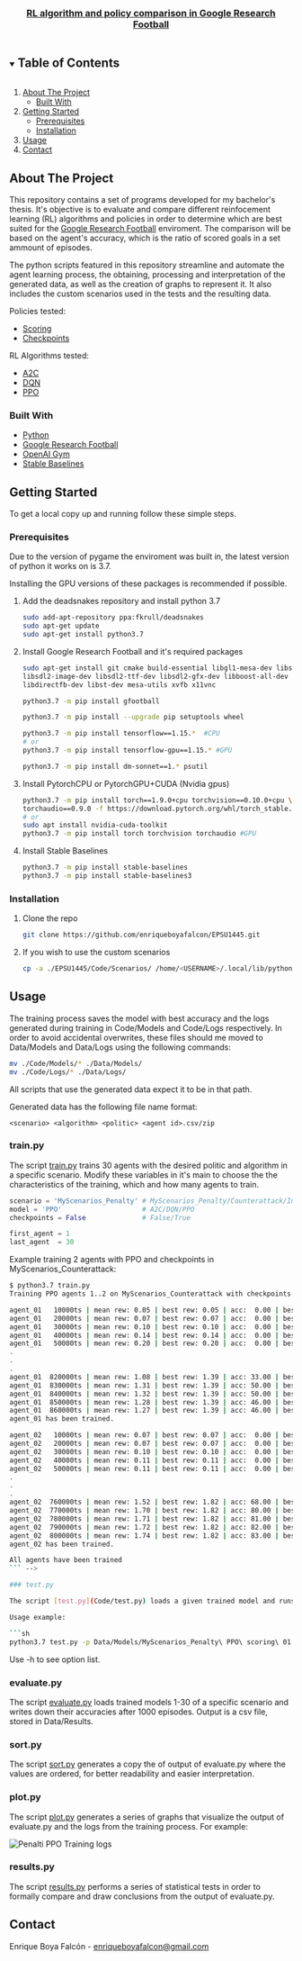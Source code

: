 <!--
*** Based on template: https://github.com/othneildrew/Best-README-Template
-->

<br />
<p align="center">
  <!-- <a href="https://github.com/enriqueboyafalcon/EPSU1445">
    <img src="images/logo.png" alt="Logo" width="80" height="80">
  </a> -->

  <a href="https://github.com/enriqueboyafalcon/EPSU1445">
    <h3 align="center">RL algorithm and policy comparison in Google Research Football</h3>
  </a>
  
  <!-- <p align="center">
    Set of programs implemented to 
  </p> -->
</p>



<!-- TABLE OF CONTENTS -->
<details open="open">
  <summary><h2 style="display: inline-block">Table of Contents</h2></summary>
  <ol>
    <li>
      <a href="#about-the-project">About The Project</a>
      <ul>
        <li><a href="#built-with">Built With</a></li>
      </ul>
    </li>
    <li>
      <a href="#getting-started">Getting Started</a>
      <ul>
        <li><a href="#prerequisites">Prerequisites</a></li>
        <li><a href="#installation">Installation</a></li>
      </ul>
    </li>
    <li><a href="#usage">Usage</a></li>
	<li><a href="#contact">Contact</a></li>
  </ol>
</details>



<!-- ABOUT THE PROJECT -->
## About The Project

This repository contains a set of programs developed for my bachelor's thesis. It's objective is to evaluate and compare different reinfocement learning (RL) algorithms and policies in order to determine which are best suited for the [Google Research Football](https://github.com/google-research/football) enviroment. The comparison will be based on the agent's accuracy, which is the ratio of scored goals in a set ammount of episodes.

The python scripts featured in this repository streamline and automate the agent learning process, the obtaining, processing and interpretation of the generated data, as well as the creation of graphs to represent it. It also includes the custom scenarios used in the tests and the resulting data.

Policies tested:
* [Scoring](https://arxiv.org/pdf/1907.11180.pdf#page=4)
* [Checkpoints](https://arxiv.org/pdf/1907.11180.pdf#page=4)

RL Algorithms tested:
* [A2C](https://stable-baselines3.readthedocs.io/en/master/modules/a2c.html)
* [DQN](https://stable-baselines3.readthedocs.io/en/master/modules/dqn.html)
* [PPO](https://stable-baselines3.readthedocs.io/en/master/modules/ppo.html)

### Built With

* [Python](https://www.python.org/)
* [Google Research Football](https://github.com/google-research/football)
* [OpenAI Gym](https://gym.openai.com/)
* [Stable Baselines](https://github.com/DLR-RM/stable-baselines3)


<!-- GETTING STARTED -->
## Getting Started

To get a local copy up and running follow these simple steps.

### Prerequisites

Due to the version of pygame the enviroment was built in, the latest version of python it works on is 3.7.

Installing the GPU versions of these packages is recommended if possible.

1. Add the deadsnakes repository and install python 3.7
   ```sh
   sudo add-apt-repository ppa:fkrull/deadsnakes
   sudo apt-get update
   sudo apt-get install python3.7
   ```

2. Install Google Research Football and it's required packages
   ```sh
   sudo apt-get install git cmake build-essential libgl1-mesa-dev libsdl2-dev \
   libsdl2-image-dev libsdl2-ttf-dev libsdl2-gfx-dev libboost-all-dev \
   libdirectfb-dev libst-dev mesa-utils xvfb x11vnc
   ```
   ```sh
   python3.7 -m pip install gfootball
   ```
   ```sh
   python3.7 -m pip install --upgrade pip setuptools wheel
   ```
   ```sh
   python3.7 -m pip install tensorflow==1.15.*  #CPU
   # or
   python3.7 -m pip install tensorflow-gpu==1.15.* #GPU
   ```
   ```sh
   python3.7 -m pip install dm-sonnet==1.* psutil
   ```
   
3. Install PytorchCPU or PytorchGPU+CUDA (Nvidia gpus)
   ```sh
   python3.7 -m pip install torch==1.9.0+cpu torchvision==0.10.0+cpu \
   torchaudio==0.9.0 -f https://download.pytorch.org/whl/torch_stable.html #CPU
   # or
   sudo apt install nvidia-cuda-toolkit
   python3.7 -m pip install torch torchvision torchaudio #GPU
   ```

4. Install Stable Baselines
   ```sh
   python3.7 -m pip install stable-baselines
   python3.7 -m pip install stable-baselines3
   ```

### Installation

1. Clone the repo
   ```sh
   git clone https://github.com/enriqueboyafalcon/EPSU1445.git
   ```

2. If you wish to use the custom scenarios
   ```sh
   cp -a ./EPSU1445/Code/Scenarios/ /home/<USERNAME>/.local/lib/python3.7/site-packages/gfootball/scenarios
   ```


<!-- USAGE EXAMPLES -->
## Usage

The training process saves the model with best accuracy and the logs generated during training in Code/Models and Code/Logs respectively. In order to avoid accidental overwrites, these files should me moved to Data/Models and Data/Logs using the following commands:

```sh
mv ./Code/Models/* ./Data/Models/
mv ./Code/Logs/* ./Data/Logs/
```

All scripts that use the generated data expect it to be in that path.

Generated data has the following file name format:

```
<scenario> <algorithm> <politic> <agent id>.csv/zip
```

### train.py

The script [train.py](Code/train.py) trains 30 agents with the desired politic and algorithm in a specific scenario. Modify these variables in it's main to choose the the characteristics of the training, which and how many agents to train.

```python
scenario = 'MyScenarios_Penalty' # MyScenarios_Penalty/Counterattack/Iniesta
model = 'PPO'                    # A2C/DQN/PPO
checkpoints = False              # False/True

first_agent = 1
last_agent  = 30
```

Example training 2 agents with PPO and checkpoints in MyScenarios_Counterattack:

```sh
$ python3.7 train.py 
Training PPO agents 1..2 on MyScenarios_Counterattack with checkpoints

agent_01   10000ts | mean rew: 0.05 | best rew: 0.05 | acc:  0.00 | best acc:  0.00 | stag: 15
agent_01   20000ts | mean rew: 0.07 | best rew: 0.07 | acc:  0.00 | best acc:  0.00 | stag: 15
agent_01   30000ts | mean rew: 0.10 | best rew: 0.10 | acc:  0.00 | best acc:  0.00 | stag: 15
agent_01   40000ts | mean rew: 0.14 | best rew: 0.14 | acc:  0.00 | best acc:  0.00 | stag: 15
agent_01   50000ts | mean rew: 0.20 | best rew: 0.20 | acc:  0.00 | best acc:  0.00 | stag: 15
.
.
.
agent_01  820000ts | mean rew: 1.08 | best rew: 1.39 | acc: 33.00 | best acc: 55.00 | stag:  5
agent_01  830000ts | mean rew: 1.31 | best rew: 1.39 | acc: 50.00 | best acc: 55.00 | stag:  4
agent_01  840000ts | mean rew: 1.32 | best rew: 1.39 | acc: 50.00 | best acc: 55.00 | stag:  3
agent_01  850000ts | mean rew: 1.28 | best rew: 1.39 | acc: 46.00 | best acc: 55.00 | stag:  2
agent_01  860000ts | mean rew: 1.27 | best rew: 1.39 | acc: 46.00 | best acc: 55.00 | stag:  1
agent_01 has been trained.

agent_02   10000ts | mean rew: 0.07 | best rew: 0.07 | acc:  0.00 | best acc:  0.00 | stag: 15
agent_02   20000ts | mean rew: 0.07 | best rew: 0.07 | acc:  0.00 | best acc:  0.00 | stag: 15
agent_02   30000ts | mean rew: 0.10 | best rew: 0.10 | acc:  0.00 | best acc:  0.00 | stag: 15
agent_02   40000ts | mean rew: 0.11 | best rew: 0.11 | acc:  0.00 | best acc:  0.00 | stag: 15
agent_02   50000ts | mean rew: 0.11 | best rew: 0.11 | acc:  0.00 | best acc:  0.00 | stag: 15
.
.
.
agent_02  760000ts | mean rew: 1.52 | best rew: 1.82 | acc: 68.00 | best acc: 88.00 | stag:  5
agent_02  770000ts | mean rew: 1.70 | best rew: 1.82 | acc: 80.00 | best acc: 88.00 | stag:  4
agent_02  780000ts | mean rew: 1.71 | best rew: 1.82 | acc: 81.00 | best acc: 88.00 | stag:  3
agent_02  790000ts | mean rew: 1.72 | best rew: 1.82 | acc: 82.00 | best acc: 88.00 | stag:  2
agent_02  800000ts | mean rew: 1.74 | best rew: 1.82 | acc: 83.00 | best acc: 88.00 | stag:  1
agent_02 has been trained.

All agents have been trained
``` -->

### test.py

The script [test.py](Code/test.py) loads a given trained model and runs it for the desired ammount of episodes, with or without rendering. 

Usage example:

```sh
python3.7 test.py -p Data/Models/MyScenarios_Penalty\ PPO\ scoring\ 01.zip -e 10 -v -r
```

Use -h to see option list.

### evaluate.py

The script [evaluate.py](Code/evaluate.py) loads trained models 1-30 of a specific scenario and writes down their accuracies after 1000 episodes. Output is a csv file, stored in Data/Results.

### sort.py

The script [sort.py](Code/sort.py) generates a copy the of output of evaluate.py where the values are ordered, for better readability and easier interpretation.

### plot.py

The script [plot.py](Code/plot.py) generates a series of graphs that visualize the output of evaluate.py and the logs from the training process. For example:

![Penalti PPO Training logs](https://github.com/enriqueboyafalcon/EPSU1445/blob/master/Data/Graphs/plotall%2Bminmaxavg%20Penalty%20PPO%20scoring.png)

### results.py

The script [results.py](Code/results.py) performs a series of statistical tests in order to formally compare and draw conclusions from the output of evaluate.py.

<!-- CONTACT -->
## Contact

Enrique Boya Falcón - enriqueboyafalcon@gmail.com


<!-- MARKDOWN LINKS & IMAGES -->
<!-- https://www.markdownguide.org/basic-syntax/#reference-style-links -->
[contributors-shield]: https://img.shields.io/github/contributors/enriqueboyafalcon/repo.svg?style=for-the-badge
[contributors-url]: https://github.com/enriqueboyafalcon/EPSU1445/graphs/contributors
[forks-shield]: https://img.shields.io/github/forks/enriqueboyafalcon/repo.svg?style=for-the-badge
[forks-url]: https://github.com/enriqueboyafalcon/EPSU1445/network/members
[stars-shield]: https://img.shields.io/github/stars/enriqueboyafalcon/repo.svg?style=for-the-badge
[stars-url]: https://github.com/enriqueboyafalcon/EPSU1445/stargazers
[issues-shield]: https://img.shields.io/github/issues/enriqueboyafalcon/repo.svg?style=for-the-badge
[issues-url]: https://github.com/enriqueboyafalcon/EPSU1445/issues
[license-shield]: https://img.shields.io/github/license/enriqueboyafalcon/repo.svg?style=for-the-badge
[license-url]: https://github.com/enriqueboyafalcon/EPSU1445/blob/master/LICENSE.txt
[linkedin-shield]: https://img.shields.io/badge/-LinkedIn-black.svg?style=for-the-badge&logo=linkedin&colorB=555
[linkedin-url]: https://linkedin.com/in/enrique-boya-falcon/

